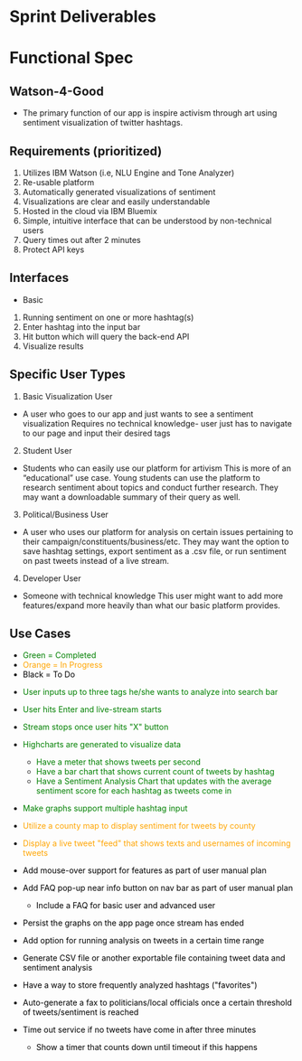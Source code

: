 # <a name="sprint"></a>Sprint Deliverables

# <a name="func_spec"></a>Functional Spec
## Watson-4-Good
* The primary function of our app is inspire activism through art using sentiment visualization of twitter hashtags.

## Requirements (prioritized)
1. Utilizes IBM Watson (i.e, NLU Engine and Tone Analyzer)
2. Re-usable platform
3. Automatically generated visualizations of sentiment
4. Visualizations are clear and easily understandable
5. Hosted in the cloud via IBM Bluemix
6. Simple, intuitive interface that can be understood by non-technical users
7. Query times out after 2 minutes
8. Protect API keys

## Interfaces
* Basic 
1. Running sentiment on one or more hashtag(s)
2. Enter hashtag into the input bar
3. Hit button which will query the back-end API
4. Visualize results

## Specific User Types
1. Basic Visualization User
* A user who goes to our app and just wants to see a sentiment visualization
Requires no technical knowledge- user just has to navigate to our page and input their desired tags
2. Student User
* Students who can easily use our platform for artivism
This is more of an “educational” use case. Young students can use the platform to research sentiment about topics and conduct further research. They may want a downloadable summary of their query as well.
3. Political/Business User
* A user who uses our platform for analysis on certain issues pertaining to their campaign/constituents/business/etc. They may want the option to save hashtag settings, export sentiment as a .csv file, or run sentiment on past tweets instead of a live stream.
4. Developer User
* Someone with technical knowledge 
This user might want to add more features/expand more heavily than what our basic platform provides.  

## Use Cases 
- <span style="color:green"> Green = Completed</span>
- <span style="color:orange">Orange = In Progress</span>
- <span style="color:black"> Black = To Do</span> 

* <span style="color:green"> User inputs up to three tags he/she wants to analyze into search bar </span> 
* <span style="color:green"> User hits Enter and live-stream starts</span> 
* <span style="color:green"> Stream stops once user hits "X" button</span> 
* <span style="color:green">Highcharts are generated to visualize data</span> 
	* <span style="color:green">Have a meter that shows tweets per second</span> 
	* <span style="color:green">Have a bar chart that shows current count of tweets by hashtag</span> 
	* <span style="color:green">Have a Sentiment Analysis Chart that updates with the average sentiment score for each hashtag as tweets come in</span> 
* <span style="color:green">Make graphs support multiple hashtag input</span> 

* <span style="color:orange">Utilize a county map to display sentiment for tweets by county</span>
* <span style="color:orange">Display a live tweet "feed" that shows texts and usernames of incoming tweets</span>

* <span style="color:black">Add mouse-over support for features as part of user manual plan</span>
* <span style="color:black">Add FAQ pop-up near info button on nav bar as part of user manual plan</span>
  * <span style="color:black">Include a FAQ for basic user and advanced user</span>
* <span style="color:black">Persist the graphs on the app page once stream has ended</span>
* <span style="color:black">Add option for running analysis on tweets in a certain time range</span>
* <span style="color:black">Generate CSV file or another exportable file containing tweet data and sentiment analysis</span>
* <span style="color:black">Have a way to store frequently analyzed hashtags ("favorites")</span>
* <span style="color:black">Auto-generate a fax to politicians/local officials once a certain threshold of tweets/sentiment is reached</span>
* <span style="color:black">Time out service if no tweets have come in after three minutes</span>
	* <span style="color:black">Show a timer that counts down until timeout if this happens</span>
